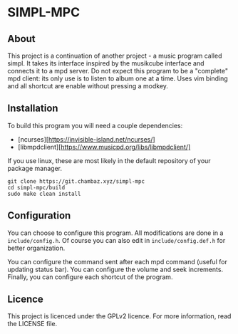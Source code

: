 SIMPL-MPC
=

About
-
This project is a continuation of another project - a music program called simpl.
It takes its interface inspired by the musikcube interface and connects it to a mpd server.
Do not expect this program to be a "complete" mpd client: its only use is to listen to album one at a time.
Uses vim binding and all shortcut are enable without pressing a modkey.

Installation
-

To build this program you will need a couple dependencies:
- [ncurses][https://invisible-island.net/ncurses/]
- [libmpdclient][https://www.musicpd.org/libs/libmpdclient/]

If you use linux, these are most likely in the default repository of your package manager.

```
git clone https://git.chambaz.xyz/simpl-mpc
cd simpl-mpc/build
sudo make clean install
```

Configuration
-
You can choose to configure this program.
All modifications are done in a `include/config.h`.
Of course you can also edit in `include/config.def.h` for better organization.

You can configure the command sent after each mpd command (useful for updating status bar).
You can configure the volume and seek increments.
Finally, you can configure each shortcut of the program.

Licence
-

This project is licenced under the GPLv2 licence.
For more information, read the LICENSE file.
